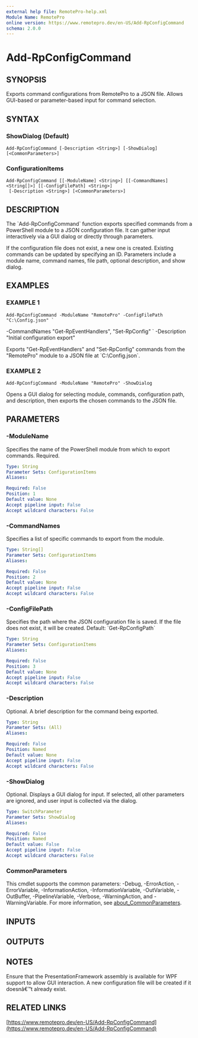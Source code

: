 ```yaml
---
external help file: RemotePro-help.xml
Module Name: RemotePro
online version: https://www.remotepro.dev/en-US/Add-RpConfigCommand
schema: 2.0.0
---
```


# Add-RpConfigCommand

## SYNOPSIS
Exports command configurations from RemotePro to a JSON file.
Allows GUI-based or parameter-based input for command selection.

## SYNTAX

### ShowDialog (Default)
```
Add-RpConfigCommand [-Description <String>] [-ShowDialog] [<CommonParameters>]
```

### ConfigurationItems
```
Add-RpConfigCommand [[-ModuleName] <String>] [[-CommandNames] <String[]>] [[-ConfigFilePath] <String>]
 [-Description <String>] [<CommonParameters>]
```

## DESCRIPTION
The \`Add-RpConfigCommand\` function exports specified commands from a
PowerShell module to a JSON configuration file.
It can gather input
interactively via a GUI dialog or directly through parameters.

If the configuration file does not exist, a new one is created.
Existing
commands can be updated by specifying an ID.
Parameters include a
module name, command names, file path, optional description, and
show dialog.

## EXAMPLES

### EXAMPLE 1
```
Add-RpConfigCommand -ModuleName "RemotePro" -ConfigFilePath "C:\Config.json" `
```

-CommandNames "Get-RpEventHandlers", "Set-RpConfig" \`
                    -Description "Initial configuration export"

Exports "Get-RpEventHandlers" and "Set-RpConfig" commands from the
"RemotePro" module to a JSON file at \`C:\Config.json\`.

### EXAMPLE 2
```
Add-RpConfigCommand -ModuleName "RemotePro" -ShowDialog
```

Opens a GUI dialog for selecting module, commands, configuration path,
and description, then exports the chosen commands to the JSON file.

## PARAMETERS

### -ModuleName
Specifies the name of the PowerShell module from which to export
commands.
Required.

```yaml
Type: String
Parameter Sets: ConfigurationItems
Aliases:

Required: False
Position: 1
Default value: None
Accept pipeline input: False
Accept wildcard characters: False
```

### -CommandNames
Specifies a list of specific commands to export from the
module.

```yaml
Type: String[]
Parameter Sets: ConfigurationItems
Aliases:

Required: False
Position: 2
Default value: None
Accept pipeline input: False
Accept wildcard characters: False
```

### -ConfigFilePath
Specifies the path where the JSON configuration file is saved.
If the
file does not exist, it will be created.
Default: \`Get-RpConfigPath\`

```yaml
Type: String
Parameter Sets: ConfigurationItems
Aliases:

Required: False
Position: 3
Default value: None
Accept pipeline input: False
Accept wildcard characters: False
```

### -Description
Optional.
A brief description for the command being exported.

```yaml
Type: String
Parameter Sets: (All)
Aliases:

Required: False
Position: Named
Default value: None
Accept pipeline input: False
Accept wildcard characters: False
```

### -ShowDialog
Optional.
Displays a GUI dialog for input.
If selected, all other
parameters are ignored, and user input is collected via the dialog.

```yaml
Type: SwitchParameter
Parameter Sets: ShowDialog
Aliases:

Required: False
Position: Named
Default value: False
Accept pipeline input: False
Accept wildcard characters: False
```

### CommonParameters
This cmdlet supports the common parameters: -Debug, -ErrorAction, -ErrorVariable, -InformationAction, -InformationVariable, -OutVariable, -OutBuffer, -PipelineVariable, -Verbose, -WarningAction, and -WarningVariable. For more information, see [about_CommonParameters](http://go.microsoft.com/fwlink/?LinkID=113216).

## INPUTS

## OUTPUTS

## NOTES
Ensure that the PresentationFramework assembly is available for WPF
support to allow GUI interaction.
A new configuration file will be created
if it doesnâ€™t already exist.

## RELATED LINKS

[https://www.remotepro.dev/en-US/Add-RpConfigCommand](https://www.remotepro.dev/en-US/Add-RpConfigCommand)

